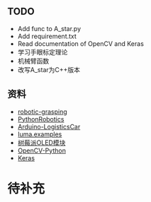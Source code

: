 ## TODO
- Add func to A_star.py
- Add requirement.txt
- Read documentation of OpenCV and Keras
- 学习手眼标定理论
- 机械臂函数
- 改写A_star为C++版本

## 资料
- [robotic-grasping](https://github.com/skumra/robotic-grasping)
- [PythonRobotics](https://github.com/AtsushiSakai/PythonRobotics)
- [Arduino-LogisticsCar](https://github.com/A-HUAN/Arduino-LogisticsCar)
- [luma.examples](https://github.com/rm-hull/luma.examples)
- [树莓派OLED模块](https://blog.csdn.net/u011198687/article/details/120347965)
- [OpenCV-Python](https://www.kancloud.cn/aollo/aolloopencv/259610)
- [Keras](https://keras.io/zh/)


# 待补充